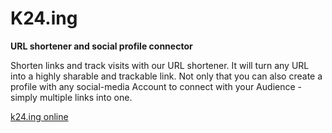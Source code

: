 # K24.ing

__URL shortener and social profile connector__

Shorten links and track visits with our URL shortener. It will turn any URL into a highly sharable and trackable link.
Not only that you can also create a profile with any social-media Account to connect with your Audience - simply multiple links into one.

[k24.ing online](https://k24.ing/start-page)
